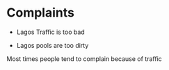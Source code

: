 # Complaints

- Lagos Traffic is too bad

- Lagos pools are too dirty

Most times people tend to complain because of traffic
